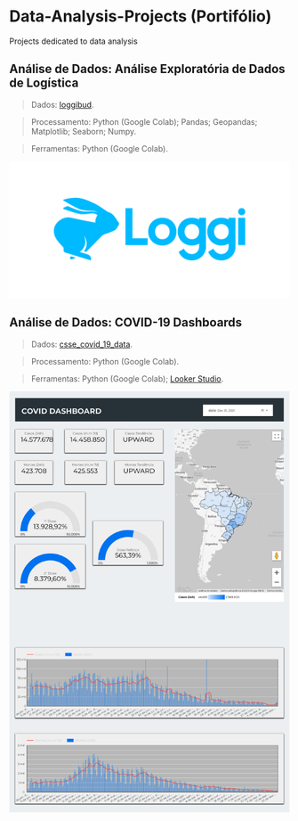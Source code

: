 # Data-Analysis-Projects (Portifólio)
Projects dedicated to data analysis

## Análise de Dados: Análise Exploratória de Dados de Logística

> Dados: [loggibud](https://github.com/loggi/loggibud).

> Processamento: Python (Google Colab); Pandas; Geopandas; Matplotlib; Seaborn; Numpy.

> Ferramentas: Python (Google Colab).

![image](https://github.com/yuremartins/Data-Analysis-Projects/blob/main/PrtSc/Imagem_Logo_Completo_Azul.png?raw=true)


## Análise de Dados: COVID-19 Dashboards


> Dados: [csse_covid_19_data](https://github.com/CSSEGISandData/COVID-19/tree/master/csse_covid_19_data/csse_covid_19_daily_reports).

> Processamento: Python (Google Colab).

> Ferramentas: Python (Google Colab); [Looker Studio](https://github.com/yuremartins/Data-Analysis-Projects/blob/main/COVID-19%20Dashboards/covid-dashboard.pdf).

![image](https://github.com/yuremartins/Data-Analysis-Projects/blob/main/PrtSc/covid-dasboard.png?raw=true)

